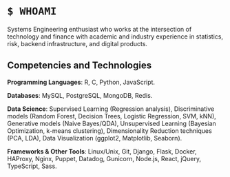 # `$ WHOAMI`
Systems Engineering enthusiast who works at the intersection of technology and finance with academic and industry experience in statistics, risk, backend infrastructure, and digital products.

## Competencies and Technologies

**Programming Languages**: R, C, Python, JavaScript.

**Databases**: MySQL, PostgreSQL, MongoDB, Redis.

**Data Science**: Supervised Learning (Regression analysis), Discriminative models (Random Forest, Decision Trees, Logistic Regression, SVM, kNN), Generative models (Naive Bayes/QDA), Unsupervised Learning (Bayesian Optimization, k-means clustering), Dimensionality Reduction techniques (PCA, LDA), Data Visualization (ggplot2, Matplotlib, Seaborn). 

**Frameworks & Other Tools**: Linux/Unix, Git, Django, Flask, Docker, HAProxy, Nginx, Puppet, Datadog, Gunicorn, Node.js, React, jQuery, TypeScript, Sass.
